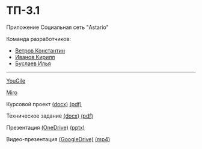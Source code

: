 # ТП-3.1
Приложение Социальная сеть "Astario"

Команда разработчиков:
- [Ветров Константин](https://github.com/phluoroGG)
- [Иванов Кирилл](https://github.com/CATyPH67)
- [Буслаев Илья](https://github.com/Smokee0)

---

[YouGile](https://ru.yougile.com/board/dc9ce8umvdzh)

[Miro](https://miro.com/app/board/uXjVMb0eRUM=/?share_link_id=119818405665)

Курсовой проект [(docx)](https://github.com/phluoroGG/TP-3.1/blob/main/Documentation/Курсовой%20проект.docx) [(pdf)](https://github.com/phluoroGG/TP-3.1/blob/main/Documentation/Курсовой%20проект.pdf)

Техническое задание [(docx)](https://github.com/phluoroGG/TP-3.1/blob/main/Documentation/Техническое%20задание.docx) [(pdf)](https://github.com/phluoroGG/TP-3.1/blob/main/Documentation/Техническое%20задание.pdf)

Презентация [(OneDrive)](https://1drv.ms/p/s!AkjcFKH763V9hQggBU83nCO48LCn) [(pptx)](https://github.com/phluoroGG/TP-3.1/blob/main/Documentation/Презентация%20Astario.pptx)

Видео-презентация [(GoogleDrive)](https://drive.google.com/file/d/1qkqEnmdbZxzNIRbBb3n0LC5bor6e0ghw/view) [(mp4)](https://github.com/phluoroGG/TP-3.1/blob/main/Documentation/Видео-презентация%20ТП%203-1.mp4)
